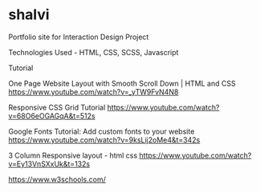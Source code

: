 # shalvi

Portfolio site for Interaction Design Project

Technologies Used - HTML, CSS, SCSS, Javascript


Tutorial

One Page Website Layout with Smooth Scroll Down | HTML and CSS
https://www.youtube.com/watch?v=_yTW9FvN4N8

Responsive CSS Grid Tutorial
https://www.youtube.com/watch?v=68O6eOGAGqA&t=512s

Google Fonts Tutorial: Add custom fonts to your website
https://www.youtube.com/watch?v=9ksLij2oMe4&t=342s

3 Column Responsive layout - html css
https://www.youtube.com/watch?v=Ey13VnSXxUk&t=132s

https://www.w3schools.com/